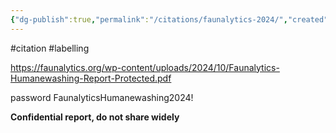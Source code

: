 ```yaml
---
{"dg-publish":true,"permalink":"/citations/faunalytics-2024/","created":"2024-11-04T14:52:46.602+00:00","updated":"2025-09-28T23:41:08.628+01:00"}
---
```


#citation #labelling 

https://faunalytics.org/wp-content/uploads/2024/10/Faunalytics-Humanewashing-Report-Protected.pdf

password FaunalyticsHumanewashing2024!

**Confidential report, do not share widely**

